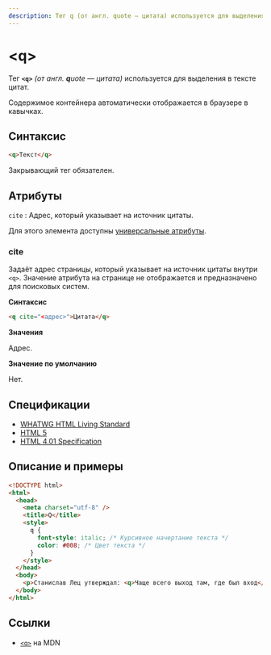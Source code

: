 ```yaml
---
description: Тег q (от англ. quote — цитата) используется для выделения в тексте цитат
---
```


# &lt;q&gt;

Тег **`<q>`** _(от англ. **q**uote — цитата)_ используется для выделения в тексте цитат.

Содержимое контейнера автоматически отображается в браузере в кавычках.

## Синтаксис

```html
<q>Текст</q>
```

Закрывающий тег обязателен.

## Атрибуты

`cite`
: Адрес, который указывает на источник цитаты.

Для этого элемента доступны [универсальные атрибуты](uni-attr.md).

### cite

Задаёт адрес страницы, который указывает на источник цитаты внутри `<q>`. Значение атрибута на странице не отображается и предназначено для поисковых систем.

**Синтаксис**

```html
<q cite="<адрес>">Цитата</q>
```

**Значения**

Адрес.

**Значение по умолчанию**

Нет.

## Спецификации

- [WHATWG HTML Living Standard](https://html.spec.whatwg.org/multipage/semantics.html#the-q-element)
- [HTML 5](http://www.w3.org/TR/html5/text-level-semantics.html#the-q-element)
- [HTML 4.01 Specification](http://www.w3.org/TR/html401/struct/text.html#h-9.2.2)

## Описание и примеры

```html
<!DOCTYPE html>
<html>
  <head>
    <meta charset="utf-8" />
    <title>Q</title>
    <style>
      q {
        font-style: italic; /* Курсивное начертание текста */
        color: #008; /* Цвет текста */
      }
    </style>
  </head>
  <body>
    <p>Станислав Лец утверждал: <q>Чаще всего выход там, где был вход</q>.</p>
  </body>
</html>
```

## Ссылки

- [`<q>`](https://developer.mozilla.org/ru/docs/Web/HTML/Element/q) на MDN
